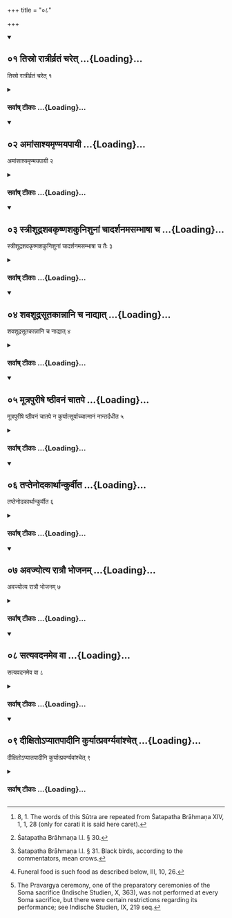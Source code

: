 +++
title = "०८"

+++
<div class="js_include" includetitle="true" newlevelforh1="2" unfilled url="/vedAH_yajuH/vAjasaneyam/sUtram/pAraskara-gRhyam/vishvAsa-prastutiH/2/08/01_tisro_rAtrIrvrataM_charet.md">
<details open><summary><h2>०१ तिस्रो रात्रीर्व्रतं चरेत् ...{Loading}...</h2></summary>

तिस्रो रात्रीर्व्रतं चरेत् १
</details>
</div>
<div class="js_include collapsed" newlevelforh1="3" title="सर्वाष् टीकाः" unfilled url="/vedAH_yajuH/vAjasaneyam/sUtram/pAraskara-gRhyam/sarvASh_TIkAH/2/08/01_tisro_rAtrIrvrataM_charet.md">
<details><summary><h3>सर्वाष् टीकाः ...{Loading}...</h3></summary>
<details><summary>Oldenberg</summary>

1 [^1] . Through a period of three nights (after the Samāvartana) he should keep (the following) observances.

[^1]:  8, 1. The words of this Sūtra are repeated from Śatapatha Brāhmaṇa XIV, 1, 1, 28 (only for carati it is said here caret).
</details>
</details>
</div>
<div class="js_include" includetitle="true" newlevelforh1="2" unfilled url="/vedAH_yajuH/vAjasaneyam/sUtram/pAraskara-gRhyam/vishvAsa-prastutiH/2/08/02_amAMsAshyamRNmayapAyI.md">
<details open><summary><h2>०२ अमांसाश्यमृण्मयपायी ...{Loading}...</h2></summary>

अमांसाश्यमृण्मयपायी २
</details>
</div>
<div class="js_include collapsed" newlevelforh1="3" title="सर्वाष् टीकाः" unfilled url="/vedAH_yajuH/vAjasaneyam/sUtram/pAraskara-gRhyam/sarvASh_TIkAH/2/08/02_amAMsAshyamRNmayapAyI.md">
<details><summary><h3>सर्वाष् टीकाः ...{Loading}...</h3></summary>
<details><summary>Oldenberg</summary>

2 [^2] . He shall eat no flesh and not drink out of an earthen vessel.

[^2]:  Śatapatha Brāhmaṇa l.l. § 30.
</details>
</details>
</div>
<div class="js_include" includetitle="true" newlevelforh1="2" unfilled url="/vedAH_yajuH/vAjasaneyam/sUtram/pAraskara-gRhyam/vishvAsa-prastutiH/2/08/03_strIshUdrashavakRShNashakunishunAM_chAdarshanam.md">
<details open><summary><h2>०३ स्त्रीशूद्रशवकृष्णशकुनिशुनां चादर्शनमसम्भाषा च ...{Loading}...</h2></summary>

स्त्रीशूद्रशवकृष्णशकुनिशुनां चादर्शनमसम्भाषा च तैः ३
</details>
</div>
<div class="js_include collapsed" newlevelforh1="3" title="सर्वाष् टीकाः" unfilled url="/vedAH_yajuH/vAjasaneyam/sUtram/pAraskara-gRhyam/sarvASh_TIkAH/2/08/03_strIshUdrashavakRShNashakunishunAM_chAdarshanam.md">
<details><summary><h3>सर्वाष् टीकाः ...{Loading}...</h3></summary>
<details><summary>Oldenberg</summary>

3 [^3] . He shall avoid seeing women, Śūdras, dead bodies, black birds, and dogs, and shall not talk to (such beings).

[^3]:  Śatapatha Brāhmaṇa l.l. § 31. Black birds, according to the commentators, mean crows.
</details>
</details>
</div>
<div class="js_include" includetitle="true" newlevelforh1="2" unfilled url="/vedAH_yajuH/vAjasaneyam/sUtram/pAraskara-gRhyam/vishvAsa-prastutiH/2/08/04_shavashUdrasUtakAnnAni_cha_nAdyAt.md">
<details open><summary><h2>०४ शवशूद्रसूतकान्नानि च नाद्यात् ...{Loading}...</h2></summary>

शवशूद्रसूतकान्नानि च नाद्यात् ४
</details>
</div>
<div class="js_include collapsed" newlevelforh1="3" title="सर्वाष् टीकाः" unfilled url="/vedAH_yajuH/vAjasaneyam/sUtram/pAraskara-gRhyam/sarvASh_TIkAH/2/08/04_shavashUdrasUtakAnnAni_cha_nAdyAt.md">
<details><summary><h3>सर्वाष् टीकाः ...{Loading}...</h3></summary>
<details><summary>Oldenberg</summary>

4 [^4] . He shall not eat funeral food, or food of a

[^4]:  Funeral food is such food as described below, III, 10, 26.

Śūdra, or of a woman lying-in (during the period of her impurity).
</details>
</details>
</div>
<div class="js_include" includetitle="true" newlevelforh1="2" unfilled url="/vedAH_yajuH/vAjasaneyam/sUtram/pAraskara-gRhyam/vishvAsa-prastutiH/2/08/05_mUtrapurIShe_ShThIvanaM_chAtape.md">
<details open><summary><h2>०५ मूत्रपुरीषे ष्ठीवनं चातपे ...{Loading}...</h2></summary>

मूत्रपुरीषे ष्ठीवनं चातपे न कुर्यात्सूर्याच्चात्मानं नान्तर्दधीत ५
</details>
</div>
<div class="js_include collapsed" newlevelforh1="3" title="सर्वाष् टीकाः" unfilled url="/vedAH_yajuH/vAjasaneyam/sUtram/pAraskara-gRhyam/sarvASh_TIkAH/2/08/05_mUtrapurIShe_ShThIvanaM_chAtape.md">
<details><summary><h3>सर्वाष् टीकाः ...{Loading}...</h3></summary>
<details><summary>Oldenberg</summary>

5. He shall not void urine or excrements, or spit out in the sun-shine, and shall riot cover himself against the sun.
</details>
</details>
</div>
<div class="js_include" includetitle="true" newlevelforh1="2" unfilled url="/vedAH_yajuH/vAjasaneyam/sUtram/pAraskara-gRhyam/vishvAsa-prastutiH/2/08/06_taptenodakArthAnkurvIta.md">
<details open><summary><h2>०६ तप्तेनोदकार्थान्कुर्वीत ...{Loading}...</h2></summary>

तप्तेनोदकार्थान्कुर्वीत ६
</details>
</div>
<div class="js_include collapsed" newlevelforh1="3" title="सर्वाष् टीकाः" unfilled url="/vedAH_yajuH/vAjasaneyam/sUtram/pAraskara-gRhyam/sarvASh_TIkAH/2/08/06_taptenodakArthAnkurvIta.md">
<details><summary><h3>सर्वाष् टीकाः ...{Loading}...</h3></summary>
<details><summary>Oldenberg</summary>

6. He shall take warm water for (the rites) in which water is wanted.
</details>
</details>
</div>
<div class="js_include" includetitle="true" newlevelforh1="2" unfilled url="/vedAH_yajuH/vAjasaneyam/sUtram/pAraskara-gRhyam/vishvAsa-prastutiH/2/08/07_avajyotya_rAtrau_bhojanam.md">
<details open><summary><h2>०७ अवज्योत्य रात्रौ भोजनम् ...{Loading}...</h2></summary>

अवज्योत्य रात्रौ भोजनम् ७
</details>
</div>
<div class="js_include collapsed" newlevelforh1="3" title="सर्वाष् टीकाः" unfilled url="/vedAH_yajuH/vAjasaneyam/sUtram/pAraskara-gRhyam/sarvASh_TIkAH/2/08/07_avajyotya_rAtrau_bhojanam.md">
<details><summary><h3>सर्वाष् टीकाः ...{Loading}...</h3></summary>
<details><summary>Oldenberg</summary>

7. At night he shall eat by the light (of a lamp or a fire-brand).
</details>
</details>
</div>
<div class="js_include" includetitle="true" newlevelforh1="2" unfilled url="/vedAH_yajuH/vAjasaneyam/sUtram/pAraskara-gRhyam/vishvAsa-prastutiH/2/08/08_satyavadanameva_vA.md">
<details open><summary><h2>०८ सत्यवदनमेव वा ...{Loading}...</h2></summary>

सत्यवदनमेव वा ८
</details>
</div>
<div class="js_include collapsed" newlevelforh1="3" title="सर्वाष् टीकाः" unfilled url="/vedAH_yajuH/vAjasaneyam/sUtram/pAraskara-gRhyam/sarvASh_TIkAH/2/08/08_satyavadanameva_vA.md">
<details><summary><h3>सर्वाष् टीकाः ...{Loading}...</h3></summary>
<details><summary>Oldenberg</summary>

8. Or only speaking the truth (suffices instead of the other observances).
</details>
</details>
</div>
<div class="js_include" includetitle="true" newlevelforh1="2" unfilled url="/vedAH_yajuH/vAjasaneyam/sUtram/pAraskara-gRhyam/vishvAsa-prastutiH/2/08/09_dIxito-pyAtapAdIni_kuryAtpravargyavAMshchet.md">
<details open><summary><h2>०९ दीक्षितोऽप्यातपादीनि कुर्यात्प्रवर्ग्यवांश्चेत् ...{Loading}...</h2></summary>

दीक्षितोऽप्यातपादीनि कुर्यात्प्रवर्ग्यवांश्चेत् ९
</details>
</div>
<div class="js_include collapsed" newlevelforh1="3" title="सर्वाष् टीकाः" unfilled url="/vedAH_yajuH/vAjasaneyam/sUtram/pAraskara-gRhyam/sarvASh_TIkAH/2/08/09_dIxito-pyAtapAdIni_kuryAtpravargyavAMshchet.md">
<details><summary><h3>सर्वाष् टीकाः ...{Loading}...</h3></summary>
<details><summary>Oldenberg</summary>

9 [^5] . Also a person who has received the dīkṣā (or inauguration for a Soma sacrifice), should observe these rules beginning from (that which regards) the sun-shine (Sūtra 5), if he performs the Pravargya ceremony.

[^5]:  The Pravargya ceremony, one of the preparatory ceremonies of the Soma sacrifice (Indische Studien, X, 363), was not performed at every Soma sacrifice, but there were certain restrictions regarding its performance; see Indische Studien, IX, 219 seq.
</details>
</details>
</div>